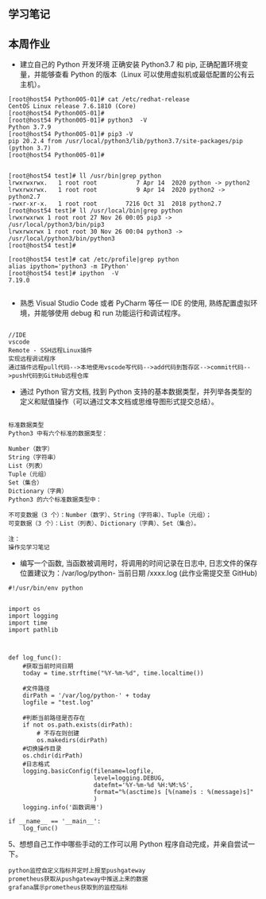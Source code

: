 ## 学习笔记





## 本周作业

- 建立自己的 Python 开发环境
正确安装 Python3.7 和 pip, 正确配置环境变量，并能够查看 Python 的版本（Linux 可以使用虚拟机或最低配置的公有云主机）。
```
[root@host54 Python005-01]# cat /etc/redhat-release 
CentOS Linux release 7.6.1810 (Core) 
[root@host54 Python005-01]# 
[root@host54 Python005-01]# python3  -V
Python 3.7.9
[root@host54 Python005-01]# pip3 -V
pip 20.2.4 from /usr/local/python3/lib/python3.7/site-packages/pip (python 3.7)
[root@host54 Python005-01]# 


[root@host54 test]# ll /usr/bin|grep python
lrwxrwxrwx.   1 root root           7 Apr 14  2020 python -> python2
lrwxrwxrwx.   1 root root           9 Apr 14  2020 python2 -> python2.7
-rwxr-xr-x.   1 root root        7216 Oct 31  2018 python2.7
[root@host54 test]# ll /usr/local/bin|grep python
lrwxrwxrwx 1 root root 27 Nov 26 00:05 pip3 -> /usr/local/python3/bin/pip3
lrwxrwxrwx 1 root root 30 Nov 26 00:04 python3 -> /usr/local/python3/bin/python3
[root@host54 test]#

[root@host54 test]# cat /etc/profile|grep python
alias ipython='python3 -m IPython'
[root@host54 test]# ipython  -V
7.19.0


```



- 熟悉 Visual Studio Code 或者 PyCharm 等任一 IDE 的使用, 熟练配置虚拟环境，并能够使用 debug 和 run 功能运行和调试程序。
```

//IDE
vscode
Remote - SSH远程Linux插件
实现远程调试程序
通过插件远程pull代码-->本地使用vscode写代码-->add代码到暂存区-->commit代码-->push代码到GitHub远程仓库

```


- 通过 Python 官方文档, 找到 Python 支持的基本数据类型，并列举各类型的定义和赋值操作（可以通过文本文档或思维导图形式提交总结）。
```

标准数据类型
Python3 中有六个标准的数据类型：

Number（数字）
String（字符串）
List（列表）
Tuple（元组）
Set（集合）
Dictionary（字典）
Python3 的六个标准数据类型中：

不可变数据（3 个）：Number（数字）、String（字符串）、Tuple（元组）；
可变数据（3 个）：List（列表）、Dictionary（字典）、Set（集合）。

注：
操作见学习笔记

```

- 编写一个函数, 当函数被调用时，将调用的时间记录在日志中, 日志文件的保存位置建议为：/var/log/python- 当前日期 /xxxx.log (此作业需提交至 GitHub)
```
#!/usr/bin/env python


import os
import logging
import time
import pathlib



def log_func():
    #获取当前时间日期
    today = time.strftime("%Y-%m-%d", time.localtime())
    
    #文件路径
    dirPath = '/var/log/python-' + today
    logfile = "test.log"
    
    #判断当前路径是否存在
    if not os.path.exists(dirPath):
        # 不存在则创建
        os.makedirs(dirPath)
    #切换操作目录
    os.chdir(dirPath)
    #日志格式
    logging.basicConfig(filename=logfile,
                        level=logging.DEBUG,
                        datefmt='%Y-%m-%d %H:%M:%S',
                        format="%(asctime)s [%(name)s : %(message)s]"
                        )
    logging.info('函数调用')
    
if __name__ == '__main__':
    log_func()

```



5、想想自己工作中哪些手动的工作可以用 Python 程序自动完成，并亲自尝试一下。
```
python监控自定义指标并定时上报至pushgateway
prometheus获取从pushgateway中推送上来的数据
grafana展示prometheus获取到的监控指标


```

